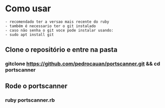
# Como usar
	- recomendado ter a versao mais recente do ruby
	- também é necessario ter o git instalado
	- caso não senha o git voce pode instalar usando:
	- sudo apt install git
## Clone o repositório e entre na pasta
### gitclone https://github.com/pedrocauan/portscanner.git && cd portscanner

## Rode o portscanner
### ruby portscanner.rb
